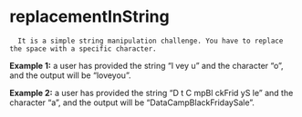 # replacementInString

      It is a simple string manipulation challenge. You have to replace the space with a specific character.  
      
**Example 1:** a user has provided the string “l vey u” and the character “o”, and the output will be “loveyou”.

**Example 2:** a user has provided the string “D t C mpBl ckFrid yS le” and the character “a”, and the output will be “DataCampBlackFridaySale”.

